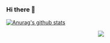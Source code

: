 ### Hi there 👋 

<!--
**lh728/lh728** is a ✨ _special_ ✨ repository because its `README.md` (this file) appears on your GitHub profile.

Here are some ideas to get you started:

- 🔭 I’m currently working on ...
- 🌱 I’m currently learning ...
- 👯 I’m looking to collaborate on ...
- 🤔 I’m looking for help with ...
- 💬 Ask me about ...
- 📫 How to reach me: ...
- 😄 Pronouns: ...
- ⚡ Fun fact: ...
-->
[![Anurag's github stats](https://github-readme-stats.vercel.app/api?username=lh728)](https://github.com/anuraghazra/github-readme-stats)

<div align="center"> <img src="https://metrics.lecoq.io/lh728?template=classic&config.timezone=Asia%2FShanghai"> </div>
